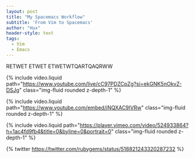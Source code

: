 ```yaml
---
layout: post
title: "My Spacemacs Workflow"
subtitle: 'From Vim to Spacemacs'
author: "Hux"
header-style: text
tags:
  - Vim
  - Emacs
---
```


RETWET ETWET ETWETWTQARTQAQRWW


{% include video.liquid path="https://www.youtube.com/live/cC97PDZCpZg?si=ekGNK5nOkvZ-DSJg" class="img-fluid rounded z-depth-1" %}


{% include video.liquid path="https://www.youtube.com/embed/jNQXAC9IVRw" class="img-fluid rounded z-depth-1" %}

{% include video.liquid path="https://player.vimeo.com/video/524933864?h=1ac4fd9fb4&title=0&byline=0&portrait=0" class="img-fluid rounded z-depth-1" %}


{% twitter https://twitter.com/rubygems/status/518821243320287232 %}



